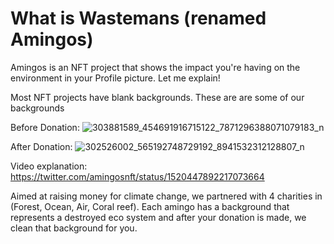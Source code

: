 # What is Wastemans (renamed Amingos)
Amingos is an NFT project that shows the impact you're having on the environment in your Profile picture. Let me explain!


Most NFT projects have blank backgrounds. These are are some of our backgrounds

Before Donation:
![303881589_454691916715122_7871296388071079183_n](https://user-images.githubusercontent.com/20760528/188785455-d4dac0b8-155d-4357-abb4-b616e2bff85f.png)

After Donation:
![302526002_565192748729192_8941532312128807_n](https://user-images.githubusercontent.com/20760528/188785452-50e0f351-08e2-4c34-8482-ff7a9bf5a809.png)

Video explanation:
https://twitter.com/amingosnft/status/1520447892217073664

Aimed at raising money for climate change, we partnered with 4 charities in (Forest, Ocean, Air, Coral reef). Each amingo has a background that represents a destroyed eco system and after your donation is made, we clean that background for you.



